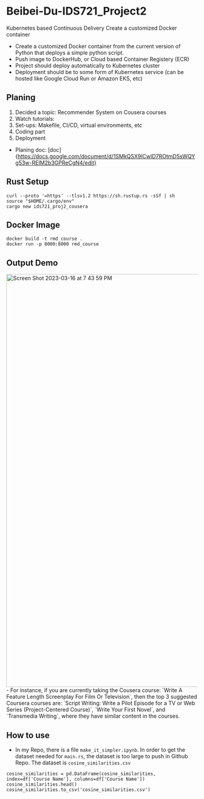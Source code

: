 # Beibei-Du-IDS721_Project2
Kubernetes based Continuous Delivery Create a customized Docker container
- Create a customized Docker container from the current version of Python that deploys a simple python script.
- Push image to DockerHub, or Cloud based Container Registery (ECR)
- Project should deploy automatically to Kubernetes cluster
- Deployment should be to some form of Kubernetes service (can be hosted like Google Cloud Run or Amazon EKS, etc)

## Planing
1. Decided a topic: Recommender System on Cousera courses
2. Watch tutorials:
3. Set-ups: Makefile, CI/CD, virtual environments, etc
4. Coding part
5. Deployment
* Planing doc: [doc] {https://docs.google.com/document/d/1SMkQSX9lCwID7ROtmD5sWQYg53w-REIM2b3GPReCgN4/edit}

## Rust Setup
```
curl --proto '=https' --tlsv1.2 https://sh.rustup.rs -sSf | sh
source "$HOME/.cargo/env"
cargo new ids721_proj2_cousera
```
## Docker Image
```
docker build -t rmd_course .
docker run -p 8000:8000 rmd_course

```

## Output Demo
<img width="1088" alt="Screen Shot 2023-03-16 at 7 43 59 PM" src="https://user-images.githubusercontent.com/60382493/225776412-0ea2d46b-2c31-497b-8ac5-6f36be647082.png">
- For instance, if you are currently taking the Cousera course: `Write A Feature Length Screenplay For Film Or Television`, then the top 3 suggested Coursera courses are: `Script Writing: Write a Pilot Episode for a TV or Web Series (Project-Centered Course)`, `Write Your First Novel`, and `Transmedia Writing`, where they have similar content in the courses.

## How to use
- In my Repo, there is a file `make_it_simpler.ipynb`. In order to get the dataset needed for `main.rs`, the dataset is too large to push in Github Repo. The dataset is `cosine_similarities.csv`
```
cosine_similarities = pd.DataFrame(cosine_similarities, index=df['Course Name'], columns=df['Course Name'])
cosine_similarities.head()
cosine_similarities.to_csv('cosine_similarities.csv')
```
